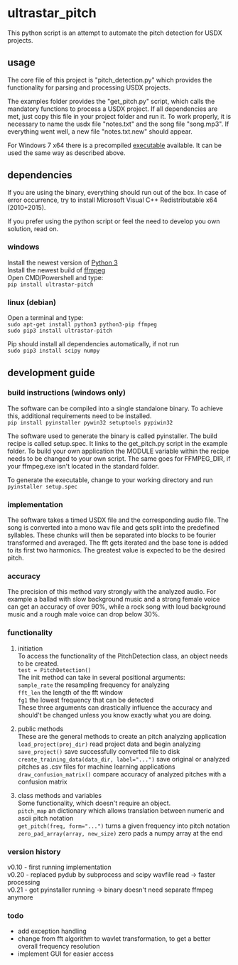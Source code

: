 # ultrastar_pitch
This python script is an attempt to automate the pitch detection for USDX projects. 

## usage
The core file of this project is "pitch_detection.py" which provides the functionality 
for parsing and processing USDX projects. 

The examples folder provides the "get_pitch.py" script, which calls the mandatory functions to process a USDX project.
If all dependencies are met, just copy this file in your project folder and run it. 
To work properly, it is necessary to name the usdx file "notes.txt" and the song file "song.mp3".
If everything went well, a new file "notes.txt.new" should appear.

For Windows 7 x64 there is a precompiled [executable](https://my.pcloud.com/publink/show?code=XZE8sU7ZW58K4ntkw0kx2vRuulB0HYVx2ITy) available. 
It can be used the same way as described above.

## dependencies
If you are using the binary, everything should run out of the box. 
In case of error occurrence, try to install Microsoft Visual C++ Redistributable x64 (2010+2015).  
  
If you prefer using the python script or feel the need to develop you own solution, read on.
### windows
Install the newest version of [Python 3](https://www.python.org/downloads/windows/)  
Install the newest build of [ffmpeg](https://de.wikihow.com/FFmpeg-unter-Windows-installieren)  
Open CMD/Powershell and type:  
`pip install ultrastar-pitch`
### linux (debian)
Open a terminal and type:  
`sudo apt-get install python3 python3-pip ffmpeg`  
`sudo pip3 install ultrastar-pitch`  

Pip should install all dependencies automatically, if not run  
`sudo pip3 install scipy numpy`

## development guide
### build instructions (windows only)
The software can be compiled into a single standalone binary. To achieve this, additional requirements need to be installed.  
`pip install pyinstaller pywin32 setuptools pypiwin32`  

The software used to generate the binary is called pyinstaller. The build recipe is called setup.spec. 
It links to the get_pitch.py script in the example folder. To build your own application the MODULE variable within the recipe needs to 
be changed to your own script. The same goes for FFMPEG_DIR, if your ffmpeg.exe isn't located in the standard folder.

To generate the executable, change to your working directory and run  
`pyinstaller setup.spec`

### implementation
The software takes a timed USDX file and the corresponding audio file. The song is converted into a mono wav file 
and gets split into the predefined syllables. These chunks will then be separated into blocks to be fourier transformed and averaged.
The fft gets iterated and the base tone is added to its first two harmonics. The greatest value is expected to be the desired pitch.

### accuracy
The precision of this method vary strongly with the analyzed audio. For example a ballad with slow background music and a strong female voice
can get an accuracy of over 90%, while a rock song with loud background music and a rough male voice can drop below 30%.

### functionality

1. initiation  
To access the functionality of the PitchDetection class, an object needs to be created.  
`test = PitchDetection()`  
The init method can take in several positional arguments:  
`sample_rate` the resampling frequency for analyzing  
`fft_len` the length of the fft window  
`fg1` the lowest frequency that can be detected  
These three arguments can drastically influence the accuracy and should't be changed unless you know exactly what you are doing.

2. public methods  
These are the general methods to create an pitch analyzing application  
`load_project(proj_dir)`	read project data and begin analyzing  
`save_project()` save successfully converted file to disk  
`create_training_data(data_dir, label="...")` save original or analyzed pitches as .csv files for machine learning applications  
`draw_confusion_matrix()` compare accuracy of analyzed pitches with a confusion matrix

3. class methods and variables  
Some functionality, which doesn't require an object.  
`pitch_map` an dictionary which allows translation between numeric and ascii pitch notation  
`get_pitch(freq, form="...")` turns a given frequency into pitch notation  
`zero_pad_array(array, new_size)` zero pads a numpy array at the end

### version history
v0.10 - first running implementation  
v0.20 - replaced pydub by subprocess and scipy wavfile read -> faster processing  
v0.21 - got pyinstaller running -> binary doesn't need separate ffmpeg anymore

### todo
* add exception handling
* change from fft algorithm to wavlet transformation, to get a better overall frequency resolution
* implement GUI for easier access





